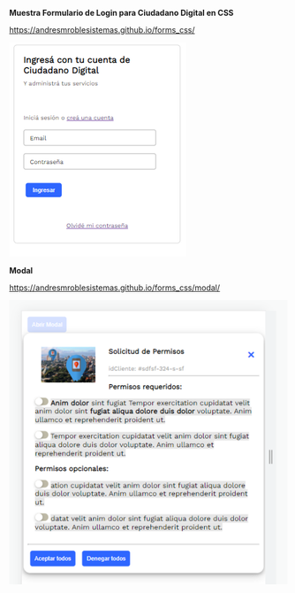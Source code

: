 **Muestra Formulario de Login para Ciudadano Digital en CSS**

https://andresmroblesistemas.github.io/forms_css/

![Formulario de Login](/assets/login_ciudadano.png "Formulario de Login")


**Modal**

https://andresmroblesistemas.github.io/forms_css/modal/

![Modal](/assets/modal.png "Modal")
